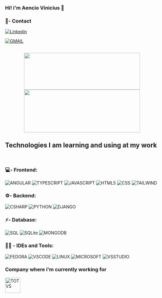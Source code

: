 ### Hi! i'm Aencio Vinicius 🤠


### 📱- Contact

[![Linkedin](https://img.shields.io/badge/LinkedIn-0077B5?style=for-the-badge&logo=linkedin&logoColor=white)](https://www.linkedin.com/in/aencio-vinicius-4057a825b/)

<a href="https://mail.google.com/mail/?view=cm&fs=1&to=aenciosilva@gmail.com"> 
  <img align="center" alt="GMAIL" src="https://img.shields.io/badge/Gmail-D14836?style=for-the-badge&logo=gmail&logoColor=white"/>
</a>

##

<div align="center">
  <img height="120em" width="380em" src="https://github-readme-stats.vercel.app/api?username=AencioVinicius2&show_icons=true&theme=dark"/>
  
  <img height="140em" width="380em" src="https://github-readme-stats.vercel.app/api/top-langs/?username=AencioVinicius2&layout=compact&langs_count=7&theme=dark"/>

  <!--
   <img height="240em" width="380em" src="https://github-readme-stats.vercel.app/api/top-langs/?username=AencioVinicius2&theme=dark"/>-->

</div>

## Technologies I am learning and using at my work

<div style="display:inline_block"><br>

  ### 💻- Frontend:

  <img align="center" alt="ANGULAR" src="https://img.shields.io/badge/Angular-DD0031?style=for-the-badge&logo=angular&logoColor=white"/>

  <img align="center" alt="TYPESCRIPT" src="https://img.shields.io/badge/TypeScript-007ACC?style=for-the-badge&logo=typescript&logoColor=white"/>

  <img align="center" alt="JAVASCRIPT" src="https://img.shields.io/badge/JavaScript-F7DF1E?style=for-the-badge&logo=javascript&logoColor=black"/>

  <img align="center" alt="HTML5" src="https://img.shields.io/badge/HTML5-E34F26?style=for-the-badge&logo=html5&logoColor=white"/>

  <img align="center" alt="CSS" src="https://img.shields.io/badge/CSS3-1572B6?style=for-the-badge&logo=css3&logoColor=white"/>

  <img align="center" alt="TAILWIND" src="https://img.shields.io/badge/Tailwind_CSS-38B2AC?style=for-the-badge&logo=tailwind-css&logoColor=white"/> 

  ### ⚙️- Backend:

  <img align="center" alt="CSHARP" src="https://img.shields.io/badge/C%23-239120?style=for-the-badge&logo=c-sharp&logoColor=white"/>

  <img align="center" alt="PYTHON" src="https://img.shields.io/badge/Python-14354C?style=for-the-badge&logo=python&logoColor=white"/>
  
  <img align="center" alt="DJANGO" src="https://img.shields.io/badge/Django-092E20?style=for-the-badge&logo=django&logoColor=white"/> 
  
  ### ⚡- Database:

  <img align="center" alt="SQL" src="https://img.shields.io/badge/Microsoft_SQL_Server-CC2927?style=for-the-badge&logo=microsoft-sql-server&logoColor=white"/>   

  <img align="center" alt="SQLite" src="https://img.shields.io/badge/SQLite-07405E?style=for-the-badge&logo=sqlite&logoColor=white"/>   

  <img align="center" alt="MONGODB" src="https://img.shields.io/badge/MongoDB-4EA94B?style=for-the-badge&logo=mongodb&logoColor=white"/>   

  ### 👩‍💻 - IDEs and Tools:
  
  <img align="center" alt="FEDORA" src="https://img.shields.io/badge/Fedora-294172?style=for-the-badge&logo=fedora&logoColor=white"/>

  <img align="center" alt="VSCODE" src="https://img.shields.io/badge/Visual_Studio_Code-0078D4?style=for-the-badge&logo=visual%20studio%20code&logoColor=white"/>

  <img align="center" alt="LINUX" src="https://img.shields.io/badge/Linux-FCC624?style=for-the-badge&logo=linux&logoColor=black"/>

  <img align="center" alt="MICROSOFT" src="https://img.shields.io/badge/Windows-0078D6?style=for-the-badge&logo=windows&logoColor=white"/>

  <img align="center" alt="VSSTUDIO" src="https://img.shields.io/badge/Visual_Studio-5C2D91?style=for-the-badge&logo=visual%20studio&logoColor=white"/>

  ### Company where i'm currently working for

  <img align="center" alt="TOTVS" height="50px" src="https://camo.githubusercontent.com/9eb42146b6f405d87cacdb309251273eaa0d3b5871e8f83a64d19cfb12773a03/68747470733a2f2f6173736574732d676c6f62616c2e776562736974652d66696c65732e636f6d2f3632343230323235396364653036376565306130663034382f3633613237666435326330333633383537376565626236385f746f7476732e706e67"/>
</div><br/>







